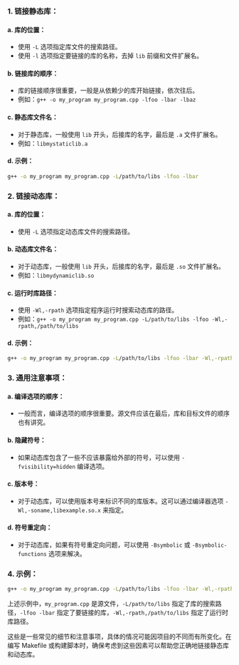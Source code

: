 
### 1. **链接静态库：**

#### a. **库的位置：**

- 使用 `-L` 选项指定库文件的搜索路径。
- 使用 `-l` 选项指定要链接的库的名称，去掉 `lib` 前缀和文件扩展名。

#### b. **链接库的顺序：**

- 库的链接顺序很重要，一般是从依赖少的库开始链接，依次往后。
- 例如：`g++ -o my_program my_program.cpp -lfoo -lbar -lbaz`

#### c. **静态库文件名：**

- 对于静态库，一般使用 `lib` 开头，后接库的名字，最后是 `.a` 文件扩展名。
- 例如：`libmystaticlib.a`

#### d. **示例：**

```bash
g++ -o my_program my_program.cpp -L/path/to/libs -lfoo -lbar
```

### 2. **链接动态库：**

#### a. **库的位置：**

- 使用 `-L` 选项指定动态库文件的搜索路径。

#### b. **动态库文件名：**

- 对于动态库，一般使用 `lib` 开头，后接库的名字，最后是 `.so` 文件扩展名。
- 例如：`libmydynamiclib.so`

#### c. **运行时库路径：**

- 使用 `-Wl,-rpath` 选项指定程序运行时搜索动态库的路径。
- 例如：`g++ -o my_program my_program.cpp -L/path/to/libs -lfoo -Wl,-rpath,/path/to/libs`

#### d. **示例：**

```bash
g++ -o my_program my_program.cpp -L/path/to/libs -lfoo -lbar -Wl,-rpath,/path/to/libs
```

### 3. **通用注意事项：**

#### a. **编译选项的顺序：**

- 一般而言，编译选项的顺序很重要。源文件应该在最后，库和目标文件的顺序也有讲究。

#### b. **隐藏符号：**

- 如果动态库包含了一些不应该暴露给外部的符号，可以使用 `-fvisibility=hidden` 编译选项。

#### c. **版本号：**

- 对于动态库，可以使用版本号来标识不同的库版本。这可以通过编译器选项 `-Wl,-soname,libexample.so.x` 来指定。

#### d. **符号重定向：**

- 对于动态库，如果有符号重定向问题，可以使用 `-Bsymbolic` 或 `-Bsymbolic-functions` 选项来解决。

### 4. **示例：**

```bash
g++ -o my_program my_program.cpp -L/path/to/libs -lfoo -lbar -Wl,-rpath,/path/to/libs
```

上述示例中，`my_program.cpp` 是源文件，`-L/path/to/libs` 指定了库的搜索路径，`-lfoo -lbar` 指定了要链接的库，`-Wl,-rpath,/path/to/libs` 指定了运行时库路径。

这些是一些常见的细节和注意事项，具体的情况可能因项目的不同而有所变化。在编写 Makefile 或构建脚本时，确保考虑到这些因素可以帮助您正确地链接静态库和动态库。
